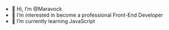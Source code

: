 - 👋 Hi, I’m @Maravock
- 👀 I’m interested in become a professional Front-End Developer
- 🌱 I’m currently learning JavaScript

<!---
Maravock/Maravock is a ✨ special ✨ repository because its `README.md` (this file) appears on your GitHub profile.
You can click the Preview link to take a look at your changes.
--->
